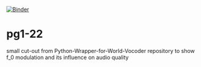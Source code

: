 [![Binder](https://mybinder.org/badge_logo.svg)](https://mybinder.org/v2/gh/timobaumann/world-demo/master)

# pg1-22

small cut-out from Python-Wrapper-for-World-Vocoder repository
to show f_0 modulation and its influence on audio quality
